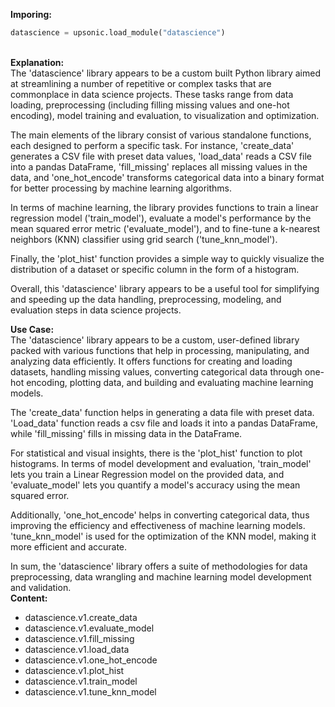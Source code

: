 <b class="custom_code_highlight_green">Imporing:</b><br>
```python
datascience = upsonic.load_module("datascience")
```
<br><b class="custom_code_highlight_green">Explanation:</b><br>The 'datascience' library appears to be a custom built Python library aimed at streamlining a number of repetitive or complex tasks that are commonplace in data science projects. These tasks range from data loading, preprocessing (including filling missing values and one-hot encoding), model training and evaluation, to visualization and optimization.

The main elements of the library consist of various standalone functions, each designed to perform a specific task. For instance, 'create_data' generates a CSV file with preset data values, 'load_data' reads a CSV file into a pandas DataFrame, 'fill_missing' replaces all missing values in the data, and 'one_hot_encode' transforms categorical data into a binary format for better processing by machine learning algorithms.

In terms of machine learning, the library provides functions to train a linear regression model ('train_model'), evaluate a model's performance by the mean squared error metric ('evaluate_model'), and to fine-tune a k-nearest neighbors (KNN) classifier using grid search ('tune_knn_model').

Finally, the 'plot_hist' function provides a simple way to quickly visualize the distribution of a dataset or specific column in the form of a histogram. 

Overall, this 'datascience' library appears to be a useful tool for simplifying and speeding up the data handling, preprocessing, modeling, and evaluation steps in data science projects.

<b class="custom_code_highlight_green">Use Case:</b><br>The 'datascience' library appears to be a custom, user-defined library packed with various functions that help in processing, manipulating, and analyzing data efficiently. It offers functions for creating and loading datasets, handling missing values, converting categorical data through one-hot encoding, plotting data, and building and evaluating machine learning models.

The 'create_data' function helps in generating a data file with preset data. 'Load_data' function reads a csv file and loads it into a pandas DataFrame, while 'fill_missing' fills in missing data in the DataFrame.

For statistical and visual insights, there is the 'plot_hist' function to plot histograms. In terms of model development and evaluation, 'train_model' lets you train a Linear Regression model on the provided data, and 'evaluate_model' lets you quantify a model's accuracy using the mean squared error. 

Additionally, 'one_hot_encode' helps in converting categorical data, thus improving the efficiency and effectiveness of machine learning models. 'tune_knn_model' is used for the optimization of the KNN model, making it more efficient and accurate.

In sum, the 'datascience' library offers a suite of methodologies for data preprocessing, data wrangling and machine learning model development and validation.
<br><b class="custom_code_highlight_green">Content:</b><br>
  - datascience.v1.create_data
  - datascience.v1.evaluate_model
  - datascience.v1.fill_missing
  - datascience.v1.load_data
  - datascience.v1.one_hot_encode
  - datascience.v1.plot_hist
  - datascience.v1.train_model
  - datascience.v1.tune_knn_model
